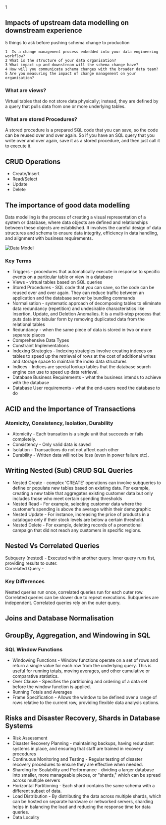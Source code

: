 1
## Impacts of upstream data modelling on downstream experience 
5 things to ask before pushing schema change to production

    1  Is a change management process embedded into your data engineering workflow? 
    2 What is the structure of your data organisation? 
    3 What impact up and downstream will the schema change have? 
    4 How will you communicate schema changes with the broader data team? 
    5 Are you measuring the impact of change management on your organisation? 
### What are views?
Virtual tables that do not store data physically; instead, they are defined by a query that pulls data from one or more underlying tables. 

### What are stored Procedures?
A stored procedure is a prepared SQL code that you can save, so the code can be reused over and over again. So if you have an SQL query that you write over and over again, save it as a stored procedure, and then just call it to execute it.

## CRUD Operations
* Create/Insert
* Read/Select
* Update
* Delete

## The importance of good data modelling
Data modelling is the process of creating a visual representation of a system or database, where data objects are defined and relationships between these objects are established. It involves the careful design of data structures and schema to ensure data integrity, efficiency in data handling, and alignment with business requirements.<br/>

![Data Model](https://github.com/user-attachments/assets/2d6efbea-6b6b-4a82-9e15-9633151d9406)

### Key Terms
* Triggers - procedures that automatically execute in response to specific events on a particular table or view in a database
* Views - virtual tables based on SQL queries
* Stored Procedures - SQL code that you can save, so the code can be reused over and over again. They can reduce traffic between an application and the database server by bundling commands
* Normalisation - systematic approach of decomposing tables to eliminate data redundancy (repetition) and undesirable characteristics like Insertion, Update, and Deletion Anomalies. It is a multi-step process that puts data into tabular form by removing duplicated data from the relational tables
* Redundancy - when the same piece of data is stored in two or more separate places
* Comprehensive Data Types
* Constraint Implementations
* Indexing Strategies - Indexing strategies involve creating indexes on tables to speed up the retrieval of rows at the cost of additional writes and storage space to maintain the index data structures
* Indices - Indices are special lookup tables that the database search engine can use to speed up data retrieval.
* Database Business Requirements - what the business intends to achieve with the database
* Database User requirements - what the end-users need the database to do

## ACID and the Importance of Transactions
### Atomicity, Consistency, Isolation, Durability
* Atomicity - Each transation is a single unit that succeeds or fails completely.
* Consistency - Only valid data is saved
* Isolation - Transactions do not not affect each other
* Durability - Written data will not be loss (even in power failure etc).

  
## Writing Nested (Sub) CRUD SQL Queries
* Nested Create -  complex 'CREATE' operations can involve subqueries to define or populate new tables based on existing data. For example, creating a new table that aggregates existing customer data but only includes those who meet certain spending thresholds
* Nested Read - For example, selecting customer data where the customer’s spending is above the average within their demographic
* Nested Update - For instance, increasing the price of products in a catalogue only if their stock levels are below a certain threshold.
* Nested Delete - For example, deleting records of a promotional campaign that did not reach any customers in specific regions.

## Nested Vs Correlated Queries
Subquery (nested) - Executed within another query. Inner query runs fist, providing results to outer.<br/>
Correlated Query - 

### Key Differences 
Nested queries run once, correlated queries run for each outer row. Correlated queries can be slower due to repeat executions. Subqueries are independent. Correlated queries rely on the outer query.


## Joins and Database Normalisation
## GroupBy, Aggregation, and Windowing in SQL

### SQL Window Functions
* Windowing Functions - Window functions operate on a set of rows and return a single value for each row from the underlying query. This is useful for running totals, moving averages, and other cumulative or comparative statistics.
* Over Clause - Specifies the partitioning and ordering of a data set before the window function is applied.
* Running Totals and Averages
* Frame Specification - Allows the window to be defined over a range of rows relative to the current row, providing flexible data analysis options.

## Risks and Disaster Recovery, Shards in Database Systems
* Risk Assessment
* Disaster Recovery Planning - maintaining backups, having redundant systems in place, and ensuring that staff are trained in recovery procedures
* Continuous Monitoring and Testing - Regular testing of disaster recovery procedures to ensure they are effective when needed.
* Sharding for Scalability and Performance - dividing a larger database into smaller, more manageable pieces, or "shards," which can be spread across multiple servers
* Horizontal Partitioning - Each shard contains the same schema with a different subset of data.
* Load Distribution - By distributing the data across multiple shards, which can be hosted on separate hardware or networked servers, sharding helps in balancing the load and reducing the response time for data queries.
* Data Locality
